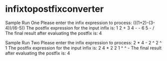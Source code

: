 # infixtopostfixconverter
Sample Run One
Please enter the infix expression to process: (((1+2)-(3-4))/(6-5))
The postfix expression for the input infix is: 1 2 + 3 4 - - 6 5 - /
The final result after evaluating the postfix is: 4

Sample Run Two
Please enter the infix expression to process: 2 * 4 - 2 ^ 2 ^ 1
The postfix expression for the input infix is: 2 4 * 2 2 1 ^ ^ -
The final result after evaluating the postfix is: 4

